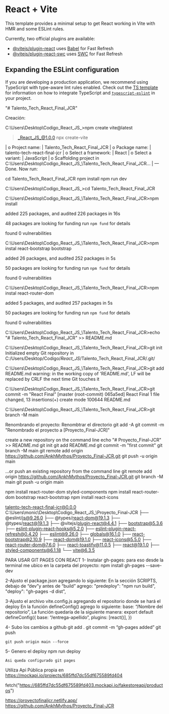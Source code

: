 # React + Vite

This template provides a minimal setup to get React working in Vite with HMR and some ESLint rules.

Currently, two official plugins are available:

- [@vitejs/plugin-react](https://github.com/vitejs/vite-plugin-react/blob/main/packages/plugin-react) uses [Babel](https://babeljs.io/) for Fast Refresh
- [@vitejs/plugin-react-swc](https://github.com/vitejs/vite-plugin-react/blob/main/packages/plugin-react-swc) uses [SWC](https://swc.rs/) for Fast Refresh

## Expanding the ESLint configuration

If you are developing a production application, we recommend using TypeScript with type-aware lint rules enabled. Check out the [TS template](https://github.com/vitejs/vite/tree/main/packages/create-vite/template-react-ts) for information on how to integrate TypeScript and [`typescript-eslint`](https://typescript-eslint.io) in your project.

"# Talento_Tech_React_Final_JCR" 

Creación:

C:\Users\Desktop\Codigo\_React_JS_>npm create vite@latest

> _React_JS_@1.0.0 npx
> create-vite

|
o  Project name:
|  Talento_Tech_React_Final_JCR
|
o  Package name:
|  talento-tech-react-final-jcr
|
o  Select a framework:
|  React
|
o  Select a variant:
|  JavaScript
|
o  Scaffolding project in C:\Users\Desktop\Codigo\_React_JS_\Talento_Tech_React_Final_JCR...
|
—  Done. Now run:

  cd Talento_Tech_React_Final_JCR
  npm install
  npm run dev


C:\Users\Desktop\Codigo\_React_JS_>cd Talento_Tech_React_Final_JCR

C:\Users\Desktop\Codigo\_React_JS_\Talento_Tech_React_Final_JCR>npm install

added 225 packages, and audited 226 packages in 16s

48 packages are looking for funding
  run `npm fund` for details

found 0 vulnerabilities

C:\Users\Desktop\Codigo\_React_JS_\Talento_Tech_React_Final_JCR>npm instal react-bootstrap bootstrap

added 26 packages, and audited 252 packages in 5s

50 packages are looking for funding
  run `npm fund` for details

found 0 vulnerabilities

C:\Users\Desktop\Codigo\_React_JS_\Talento_Tech_React_Final_JCR>npm instal react-router-dom

added 5 packages, and audited 257 packages in 5s

50 packages are looking for funding
  run `npm fund` for details

found 0 vulnerabilities

C:\Users\Desktop\Codigo\_React_JS_\Talento_Tech_React_Final_JCR>echo "# Talento_Tech_React_Final_JCR" >> README.md

C:\Users\Desktop\Codigo\_React_JS_\Talento_Tech_React_Final_JCR>git init
Initialized empty Git repository in C:/Users/Desktop/Codigo/_React_JS_/Talento_Tech_React_Final_JCR/.git/

C:\Users\Desktop\Codigo\_React_JS_\Talento_Tech_React_Final_JCR>git add README.md
warning: in the working copy of 'README.md', LF will be replaced by CRLF the next time Git touches it

C:\Users\Desktop\Codigo\_React_JS_\Talento_Tech_React_Final_JCR>git commit -m "React Final"
[master (root-commit) 065a5ed] React Final
 1 file changed, 13 insertions(+)
 create mode 100644 README.md

C:\Users\Desktop\Codigo\_React_JS_\Talento_Tech_React_Final_JCR>git branch -M main


Renombrando el proyecto:
Renombtrar el directorio
git add -A
git commit -m "Renombrado el proyecto a [Proyecto_Final-JCR]"

create a new repository on the command line
echo "# Proyecto_Final-JCR" >> README.md
git init
git add README.md
git commit -m "first commit"
git branch -M main
git remote add origin https://github.com/AnkhMythos/Proyecto_Final-JCR.git
git push -u origin main

…or push an existing repository from the command line
git remote add origin https://github.com/AnkhMythos/Proyecto_Final-JCR.git
git branch -M main
git push -u origin main

npm install react-router-dom styled-components
npm install react-router-dom bootstrap react-bootstrap
npm install react-icons


talento-tech-react-final-jcr@0.0.0 C:\Users\monic\Desktop\Codigo\_React_JS_\Proyecto_Final-JCR
├── @eslint/js@9.26.0
├── @types/react-dom@19.1.3
├── @types/react@19.1.3
├── @vitejs/plugin-react@4.4.1
├── bootstrap@5.3.6
├── eslint-plugin-react-hooks@5.2.0
├── eslint-plugin-react-refresh@0.4.20
├── eslint@9.26.0
├── globals@16.1.0
├── react-bootstrap@2.10.9
├── react-dom@19.1.0
├── react-icons@5.5.0
├── react-router-dom@7.6.0
├── react-toastify@11.0.5
├── react@19.1.0
├── styled-components@6.1.18
└── vite@6.3.5

PARA USAR GIT PAGES CON REACT
1- Instalar gh-pages: para eso desde la terminal me ubico en la carpeta del proyecto:
	 npm install gh-pages --save-dev 

2-Ajusto el package.json agregando lo siguiente:
	En la sección SCRIPTS, debajo de “dev”y antes de “build” agrego:
    		"predeploy": "npm run build",
   		 "deploy": "gh-pages -d dist",


3-Ajusto el archivo vite.config.js agregando el repositorio donde se hará el deploy
	En la función defineConfig() agrego lo siguiente:
		base: “/Nombre del repositorio”,
	La función quedaría de la siguiente manera:
		export default defineConfig({
  			base: “/entrega-apellido”,
  			plugins: [react()],
		})

4- Subo los cambios a github
	git add .
	git commit -m “gh-pages added”
	git push

	git push origin main --force

5- Genero el deploy
	npm run deploy

	Asi queda configurado git pages

Utiliza Api Pública propia en
https://mockapi.io/projects/685ffd7dc55df675589fd404

fetch("https://685ffd7dc55df675589fd403.mockapi.io/fakestoreapi/productos")

https://proyectofinaljcr.netlify.app/
https://github.com/AnkhMythos/Proyecto_Final-JCR
